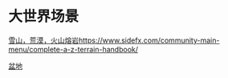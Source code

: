 # 大世界场景

[雪山，荒漠，火山熔岩]()https://www.sidefx.com/community-main-menu/complete-a-z-terrain-handbook/

[盆地](https://www.vfxforce.cn/archives/13283)
